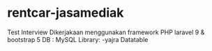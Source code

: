 # rentcar-jasamediak
Test Interview
Dikerjakaan menggunakan framework PHP laravel 9 & bootstrap 5
DB : MySQL
Library:
-yajra Datatable
